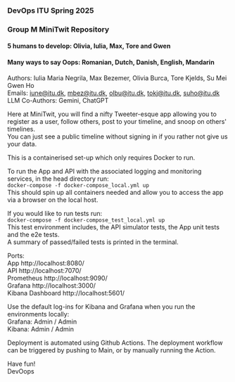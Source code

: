 ### DevOps ITU Spring 2025 
### Group M MiniTwit Repository
#### 5 humans to develop: Olivia, Iulia, Max, Tore and Gwen
#### Many ways to say Oops: Romanian, Dutch, Danish, English, Mandarin

Authors: Iulia Maria Negrila, Max Bezemer, Olivia Burca, Tore Kjelds, Su Mei Gwen Ho \
Emails: iune@itu.dk, mbez@itu.dk, olbu@itu.dk, tokj@itu.dk, suho@itu.dk \
LLM Co-Authors: Gemini, ChatGPT 

Here at MiniTwit, you will find a nifty Tweeter-esque app allowing you to register as a user, follow others, post to your timeline, and snoop on others' timelines. \
You can just see a public timeline without signing in if you rather not give us your data.

This is a containerised set-up which only requires Docker to run.

To run the App and API with the associated logging and monitoring services, in the head directory run:\
`docker-compose -f docker-compose_local.yml up` \
This should spin up all containers needed and allow you to access the app via a browser on the local host.

If you would like to run tests run: \
`docker-compose -f docker-compose_test_local.yml up` \
This test environment includes, the API simulator tests, the App unit tests and the e2e tests. \
A summary of passed/failed tests is printed in the terminal.

Ports:\
App               http://localhost:8080/ \
API               http://localhost:7070/ \
Prometheus        http://localhost:9090/ \
Grafana           http://localhost:3000/ \
Kibana Dashboard  http://localhost:5601/ 

Use the default log-ins for Kibana and Grafana when you run the environments locally:\
Grafana: Admin / Admin \
Kibana: Admin / Admin 

Deployment is automated using Github Actions. The deployment workflow can be triggered by pushing to Main, or by manually running the Action. 

Have fun! \
DevOops
